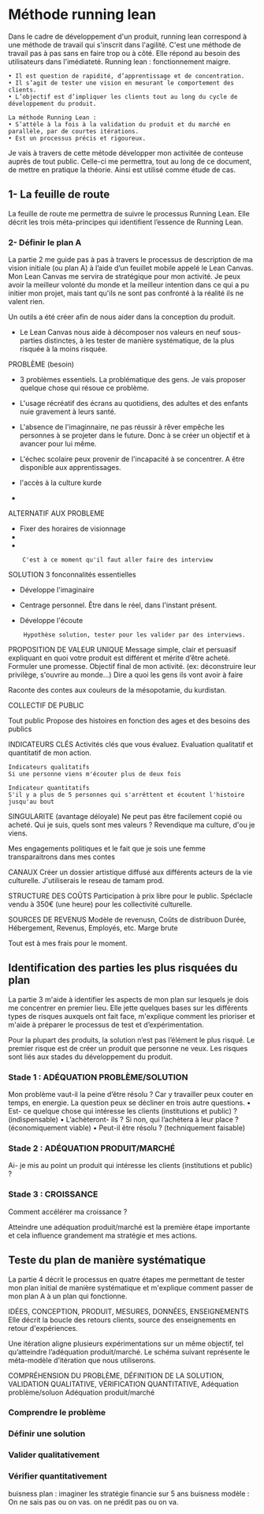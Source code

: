 # Méthode running lean

Dans le cadre de développement d'un produit, running lean correspond à une méthode de travail qui s'inscrit dans l'agilité. C'est une méthode de travail pas à pas sans en faire trop ou à côté. Elle répond au besoin des utilisateurs dans l'imédiateté. 
Running lean : fonctionnement maigre.

    • Il est question de rapidité, d’apprentissage et de concentration.
    • Il s’agit de tester une vision en mesurant le comportement des clients.
    • L’objectif est d’impliquer les clients tout au long du cycle de développement du produit.
    
    La méthode Running Lean :
    • S’attèle à la fois à la validation du produit et du marché en parallèle, par de courtes itérations.
    • Est un processus précis et rigoureux.

Je vais à travers de cette métode développer mon activitée de conteuse auprès de tout public. Celle-ci me permettra, tout au long de ce document, de mettre en pratique la théorie. Ainsi est utilisé comme étude de cas. 
        
## 1- La feuille de route

La feuille de route me permettra de suivre le processus Running Lean. Elle décrit les trois méta-principes qui identifient l’essence de Running Lean.

### 2- Définir le plan A

La partie 2 me guide pas à pas à travers le processus de description de ma vision initiale (ou plan A) à l’aide d’un feuillet mobile appelé le Lean Canvas. Mon Lean Canvas me servira de stratégique pour mon activité.
Je peux avoir la meilleur volonté du monde et la meilleur intention dans ce qui a pu initier mon projet, mais tant qu'ils ne sont pas confronté à la réalité ils ne valent rien. 

Un outils a été créer afin de nous aider dans la conception du produit. 

- Le Lean Canvas nous aide à décomposer nos valeurs en neuf sous- parties distinctes, à les tester de manière systématique, de la plus risquée à la moins risquée.
    
PROBLÈME (besoin)
- 3 problèmes essentiels. La problématique des gens. Je vais proposer quelque chose qui résoue ce problème. 

- L'usage récréatif des écrans au quotidiens, des adultes et des enfants nuie gravement à leurs santé. 
- L'absence de l'imaginnaire, ne pas réussir à rêver empêche les personnes à se projeter dans le future. 
Donc à se créer un objectif et à avancer pour lui même. 
- L'échec scolaire peux provenir de l'incapacité à se concentrer. A être disponible aux apprentissages. 

- l'accès à la culture kurde 
- 

ALTERNATIF AUX PROBLEME
- Fixer des horaires de visionnage 
- 
- 

        C'est à ce moment qu'il faut aller faire des interview

SOLUTION
3 fonconnalités essentielles

 - Développe l'imaginaire
 - Centrage personnel. Être dans le réel, dans l'instant présent. 
 - Développe l'écoute
 
        Hypothèse solution, tester pour les valider par des interviews. 

PROPOSITION DE VALEUR UNIQUE
Message simple, clair et persuasif expliquant en quoi votre produit est différent et mérite d’être acheté. 
Formuler une promesse. Objectif final de mon activité. (ex: déconstruire leur privilège, s'ouvrire au monde...)
Dire a quoi les gens ils vont avoir à faire 

Raconte des contes aux couleurs de la mésopotamie, du kurdistan.  

COLLECTIF DE PUBLIC

Tout public
Propose des histoires en fonction des ages et des besoins des publics

INDICATEURS CLÉS
Activités clés que vous évaluez. Evaluation qualitatif et quantitatif de mon action. 

    Indicateurs qualitatifs
    Si une personne viens m'écouter plus de deux fois

    Indicateur quantitatifs
    S'il y a plus de 5 personnes qui s'arrêttent et écoutent l'histoire jusqu'au bout


SINGULARITE (avantage déloyale)
Ne peut pas être facilement copié ou acheté. Qui je suis, quels sont mes valeurs ? Revendique ma culture, d'ou je viens. 

Mes engagements politiques et le fait que je sois une femme transparaitrons dans mes contes 

CANAUX 
Créer un dossier artistique diffusé aux différents acteurs de la vie culturelle. 
J'utiliserais le reseau de tamam prod. 

STRUCTURE DES COÛTS
Participation à prix libre pour le public. Spéclacle vendu à 350€ (une heure) pour les collectivité culturelle.

SOURCES DE REVENUS
Modèle de revenusn, Coûts de distribuon Durée, Hébergement, Revenus, Employés, etc. Marge brute

Tout est à mes frais pour le moment. 

## Identification des parties les plus risquées du plan

La partie 3 m'aide à identifier les aspects de mon plan sur lesquels je dois me concentrer en premier lieu. 
Elle jette quelques bases sur les différents types de risques auxquels ont fait face, m'explique comment les prioriser et m'aide à préparer le processus de test et d’expérimentation.

Pour la plupart des produits, la solution n’est pas l’élément le plus risqué.
Le premier risque est de créer un produit que personne ne veux. Les risques sont liés aux stades du développement du produit. 

### Stade 1 : ADÉQUATION PROBLÈME/SOLUTION 
Mon problème vaut-il la peine d’être résolu ? Car y travailler peux couter en temps, en energie. 
La question peux se décliner en trois autre questions. 
• Est- ce quelque chose qui intéresse les clients (institutions et public) ? (indispensable)
• L’achèteront- ils ? Si non, qui l’achètera à leur place ? (économiquement viable)
• Peut-il être résolu ? (techniquement faisable)

### Stade 2 : ADÉQUATION PRODUIT/MARCHÉ 
Ai- je mis au point un produit qui intéresse les clients (institutions et public) ?

### Stade 3 : CROISSANCE
Comment accélérer ma croissance ?

Atteindre une adéquation produit/marché est la première étape importante et cela influence grandement ma stratégie et mes actions.

## Teste du plan de manière systématique

La partie 4 décrit le processus en quatre étapes me permettant de tester mon plan initial de manière systématique
et m'explique comment passer de mon plan A à un plan qui fonctionne.

IDÉES, CONCEPTION, PRODUIT, MESURES, DONNÉES, ENSEIGNEMENTS
Elle décrit la boucle des retours clients, source des enseignements en retour d'expériences.

Une itération aligne plusieurs expérimentations sur un même objectif, tel qu’atteindre l’adéquation produit/marché. 
Le schéma suivant représente le méta-modèle d’itération que nous utiliserons.

COMPRÉHENSION DU PROBLÈME, DÉFINITION DE LA SOLUTION, VALIDATION QUALITATIVE, VÉRIFICATION QUANTITATIVE, 
Adéquation problème/soluon                            Adéquation produit/marché

### Comprendre le problème

### Définir une solution

### Valider qualitativement 

### Vérifier quantitativement

buisness plan : imaginer les stratégie financie sur 5 ans
buisness modèle : On ne sais pas ou on vas. on ne prédit pas ou on va. 
